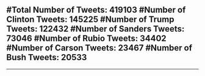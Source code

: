 #Total Number of Tweets: 419103 
#Number of Clinton Tweets: 145225
#Number of Trump Tweets: 122432
#Number of Sanders Tweets: 73046
#Number of Rubio Tweets: 34402
#Number of Carson Tweets: 23467
#Number of Bush Tweets: 20533
---
---

